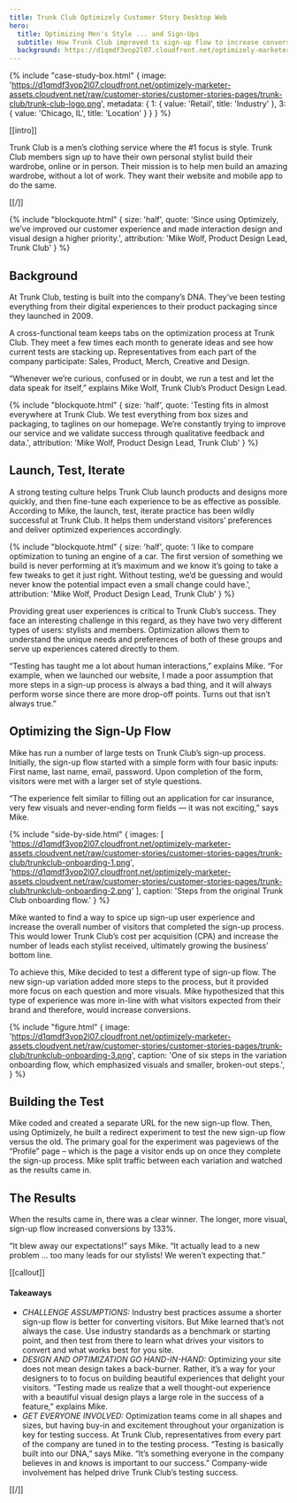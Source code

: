 ```yaml
---
title: Trunk Club Optimizely Customer Story Desktop Web
hero:
  title: Optimizing Men's Style ... and Sign-Ups
  subtitle: How Trunk Club improved ts sign-up flow to increase conversions 133%
  background: https://d1qmdf3vop2l07.cloudfront.net/optimizely-marketer-assets.cloudvent.net/raw/customer-stories/customer-stories-pages/trunk-club/trunk-club-hero.png
---
```

{% include "case-study-box.html"
  {
    image: 'https://d1qmdf3vop2l07.cloudfront.net/optimizely-marketer-assets.cloudvent.net/raw/customer-stories/customer-stories-pages/trunk-club/trunk-club-logo.png',
    metadata: {
      1: {
        value: 'Retail',
        title: 'Industry'
      },
      3: {
        value: 'Chicago, IL',
        title: 'Location'
      }
    }
  }
%}

[[intro]]

Trunk Club is a men’s clothing service where the #1 focus is style. Trunk Club members sign up to have their own personal stylist build their wardrobe, online or in person. Their mission is to help men build an amazing wardrobe, without a lot of work. They want their website and mobile app to do the same. 

[[/]]

{% include "blockquote.html"
  {
    size: 'half',
    quote: 'Since using Optimizely, we’ve improved our customer experience and made interaction design and visual design a higher priority.',
    attribution: 'Mike Wolf, Product Design Lead, Trunk Club'
  }
%}

## Background

At Trunk Club, testing is built into the company’s DNA. They’ve been testing everything from their digital experiences to their product packaging since they launched in 2009. 

A cross-functional team keeps tabs on the optimization process at Trunk Club. They meet a few times each month to generate ideas and see how current tests are stacking up. Representatives from each part of the company participate: Sales, Product, Merch, Creative and Design.

“Whenever we’re curious, confused or in doubt, we run a test and let the data speak for itself,” explains Mike Wolf, Trunk Club’s Product Design Lead. 

{% include "blockquote.html"
  {
    size: 'half',
    quote: 'Testing fits in almost everywhere at Trunk Club. We test everything from box sizes and packaging, to taglines on our homepage. We’re constantly trying to improve our service and we validate success through qualitative feedback and data.',
    attribution: 'Mike Wolf, Product Design Lead, Trunk Club'
  }
%}

## Launch, Test, Iterate

A strong testing culture helps Trunk Club launch products and designs more quickly, and then fine-tune each experience to be as effective as possible. According to Mike, the launch, test, iterate practice has been wildly successful at Trunk Club. It helps them understand visitors’ preferences and deliver optimized experiences accordingly. 

{% include "blockquote.html"
  {
    size: 'half',
    quote: 'I like to compare optimization to tuning an engine of a car. The first version of something we build is never performing at it’s maximum and we know it’s going to take a few tweaks to get it just right. Without testing, we’d be guessing and would never know the potential impact even a small change could have.',
    attribution: 'Mike Wolf, Product Design Lead, Trunk Club'
  }
%}

Providing great user experiences is critical to Trunk Club’s success. They face an interesting challenge in this regard, as they have two very different types of users: stylists and members. Optimization allows them to understand the unique needs and preferences of both of these groups and serve up experiences catered directly to them. 

“Testing has taught me a lot about human interactions,” explains Mike. “For example, when we launched our website, I made a poor assumption that more steps in a sign-up process is always a bad thing, and it will always perform worse since there are more drop-off points. Turns out that isn’t always true.” 

## Optimizing the Sign-Up Flow

Mike has run a number of large tests on Trunk Club’s sign-up process. Initially, the sign-up flow started with a simple form with four basic inputs: First name, last name, email, password. Upon completion of the form, visitors were met with a larger set of style questions. 

“The experience felt similar to filling out an application for car insurance, very few visuals and never-ending form fields — it was not exciting,” says Mike.  

{% include "side-by-side.html"
  {
    images: [
      'https://d1qmdf3vop2l07.cloudfront.net/optimizely-marketer-assets.cloudvent.net/raw/customer-stories/customer-stories-pages/trunk-club/trunkclub-onboarding-1.png',
      'https://d1qmdf3vop2l07.cloudfront.net/optimizely-marketer-assets.cloudvent.net/raw/customer-stories/customer-stories-pages/trunk-club/trunkclub-onboarding-2.png'
    ],
    caption: 'Steps from the original Trunk Club onboarding flow.'
  }
%}

Mike wanted to find a way to spice up sign-up user experience and increase the overall number of visitors that completed the sign-up process. This would lower Trunk Club’s cost per acquisition (CPA) and increase the number of leads each stylist received, ultimately growing the business’ bottom line. 

To achieve this, Mike decided to test a different type of sign-up flow. The new sign-up variation added more steps to the process, but it provided more focus on each question and more visuals. Mike hypothesized that this type of experience was more in-line with what visitors expected from their brand and therefore, would increase conversions. 

{% include "figure.html"
  {
    image: 'https://d1qmdf3vop2l07.cloudfront.net/optimizely-marketer-assets.cloudvent.net/raw/customer-stories/customer-stories-pages/trunk-club/trunkclub-onboarding-3.png',
    caption: 'One of six steps in the variation onboarding flow, which emphasized visuals and smaller, broken-out steps.',
  }
%}

## Building the Test

Mike coded and created a separate URL for the new sign-up flow. Then, using Optimizely, he built a redirect experiment to test the new sign-up flow versus the old. The primary goal for the experiment was pageviews of the “Profile” page – which is the page a visitor ends up on once they complete the sign-up process. Mike split traffic between each variation and watched as the results came in. 

## The Results

When the results came in, there was a clear winner. The longer, more visual, sign-up flow increased conversions by 133%.  

“It blew away our expectations!” says Mike. “It actually lead to a new problem … too many leads for our stylists! We weren’t expecting that.”


[[callout]]

#### Takeaways

- *CHALLENGE ASSUMPTIONS:* Industry best practices assume a shorter sign-up flow is better for converting visitors. But Mike learned that’s not always the case. Use industry standards as a benchmark or starting point, and then test from there to learn what drives your visitors to convert and what works best for you site. 
- *DESIGN AND OPTIMIZATION GO HAND-IN-HAND:* Optimizing your site does not mean design takes a back-burner. Rather, it’s a way for your designers to to focus on building beautiful experiences that delight your visitors. “Testing made us realize that a well thought-out experience with a beautiful visual design plays a large role in the success of a feature,” explains Mike. 
- *GET EVERYONE INVOLVED:* Optimization teams come in all shapes and sizes, but having buy-in and excitement throughout your organization is key for testing success. At Trunk Club, representatives from every part of the company are tuned in to the testing process. “Testing is basically built into our DNA,” says Mike. “It’s something everyone in the company believes in and knows is important to our success.” Company-wide involvement has helped drive Trunk Club’s testing success. 

[[/]]